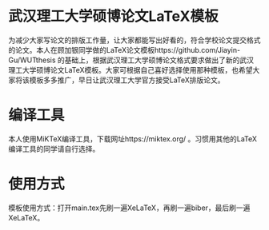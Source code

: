 # 武汉理工大学硕博论文LaTeX模板
为减少大家写论文的排版工作量，让大家都能写出好看的，符合学校论文提交格式的论文。本人在顾加银同学做的LaTeX论文模板https://github.com/Jiayin-Gu/WUTthesis 的基础上，根据武汉理工大学硕博论文格式要求做出了新的武汉理工大学硕博论文LaTeX模板。大家可根据自己喜好选择使用那种模板，也希望大家将该模板多多推广，早日让武汉理工大学官方接受LaTeX排版论文。
# 编译工具
本人使用MiKTeX编译工具，下载网址https://miktex.org/ 。习惯用其他的LaTeX编译工具的同学请自行选择。
# 使用方式
模板使用方式：打开main.tex先刷一遍XeLaTeX，再刷一遍biber，最后刷一遍XeLaTeX。
